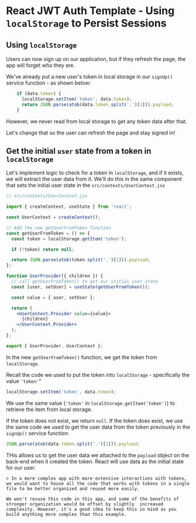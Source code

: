 # React JWT Auth Template - Using `localStorage` to Persist Sessions

## Using `localStorage`
Users can now sign up on our application, but if they refresh the page, the app will forget who they are. 

We've already put a new user's token in local storage in our `signUp()` service function - as shown below:

```jsx
    if (data.token) {
      localStorage.setItem('token', data.token);
      return JSON.parse(atob(data.token.split('.')[1])).payload;
    }
```

However, we never read from local storage to get any token data after that. 

Let's change that so the user can refresh the page and stay signed in!

## Get the initial `user` state from a token in `localStorage`
Let's implement logic to check for a token in `localStorage`, and if it exists, we will extract the user data from it. We'll do this in the same component that sets the initial user state in the `src/contexts/UserContext.jsx`

```jsx
// src/contexts/UserContext.jsx

import { createContext, useState } from 'react';

const UserContext = createContext();

// Add the new getUserFromToken function
const getUserFromToken = () => {
  const token = localStorage.getItem('token');

  if (!token) return null;

  return JSON.parse(atob(token.split('.')[1])).payload;
};

function UserProvider({ children }) {
  // call getUserFromToken() to get our initial user state
  const [user, setUser] = useState(getUserFromToken());

  const value = { user, setUser };

  return (
    <UserContext.Provider value={value}>
      {children}
    </UserContext.Provider>
  );
};

export { UserProvider, UserContext };
```

In the new `getUserFromToken()` function, we get the token from `localStorage`.

Recall the code we used to put the token into `localStorage` - specifically the value `'token'`" 

```jsx
localStorage.setItem('token', data.token);
```

We use the same value (`'token'` in `localStorage.getItem('token')`) to retrieve the item from local storage. 

If the token does not exist, we return `null`. If the token does exist, we use the same code we used to get the user data from the token previously in the `signUp()` service function: 

```jsx
JSON.parse(atob(data.token.split('.')[1])).payload;
```

THis allows us to get the user data we attached to the `payload` object on the back-end when it created the token. React will use data as the initial state for our user. 

    > In a more complex app with more extensive interactions with tokens, we would want to house all the code that works with tokens in a single file to be better organized and reused more easily. 

    We won't resuse this code in this app, and some of the benefits of stronger organization would be offset by slightly  increased complexity. However, it's a good idea to keep this in mind as you build anything more complex than this example.


